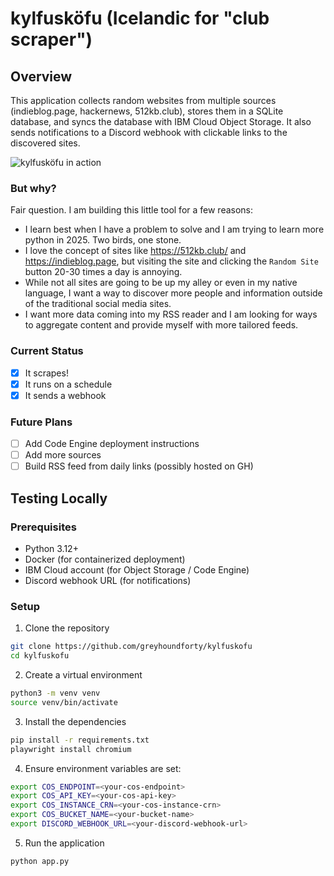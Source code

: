 # kylfusköfu (Icelandic for "club scraper")

## Overview

This application collects random websites from multiple sources (indieblog.page, hackernews, 512kb.club), stores them in a SQLite database, and syncs the database with IBM Cloud Object Storage. It also sends notifications to a Discord webhook with clickable links to the discovered sites.

![kylfusköfu in action](https://images.gh40-dev.systems/Capto_Capture-2025-03-19_12-43-20_PM.png)

### But why?

Fair question. I am building this little tool for a few reasons:

- I learn best when I have a problem to solve and I am trying to learn more python in 2025. Two birds, one stone.
- I love the concept of sites like https://512kb.club/ and https://indieblog.page, but visiting the site and clicking the `Random Site` button 20-30 times a day is annoying.
- While not all sites are going to be up my alley or even in my native language, I want a way to discover more people and information outside of the traditional social media sites.
- I want more data coming into my RSS reader and I am looking for ways to aggregate content and provide myself with more tailored feeds.

### Current Status

- [x] It scrapes!
- [x] It runs on a schedule
- [x] It sends a webhook

### Future Plans

- [ ] Add Code Engine deployment instructions
- [ ] Add more sources
- [ ] Build RSS feed from daily links (possibly hosted on GH)

## Testing Locally

### Prerequisites

- Python 3.12+
- Docker (for containerized deployment)
- IBM Cloud account (for Object Storage / Code Engine)
- Discord webhook URL (for notifications)

### Setup

1. Clone the repository

```bash
git clone https://github.com/greyhoundforty/kylfuskofu
cd kylfuskofu
```

2. Create a virtual environment

```bash
python3 -m venv venv
source venv/bin/activate
```

3. Install the dependencies

```bash
pip install -r requirements.txt
playwright install chromium
```

4. Ensure environment variables are set:

```bash
export COS_ENDPOINT=<your-cos-endpoint>
export COS_API_KEY=<your-cos-api-key>
export COS_INSTANCE_CRN=<your-cos-instance-crn>
export COS_BUCKET_NAME=<your-bucket-name>
export DISCORD_WEBHOOK_URL=<your-discord-webhook-url>
```

5. Run the application

```bash
python app.py
```
